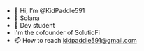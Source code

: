 - 👋 Hi, I’m @KidPaddle591
- 👀 Solana
- 🌱 Dev student
- I'm the cofounder of SolutioFi
- 📫 How to reach kidpaddle591@gmail.com

<!---
KidPaddle591/KidPaddle591 is a ✨ special ✨ repository because its `README.md` (this file) appears on your GitHub profile.
You can click the Preview link to take a look at your changes.
--->
